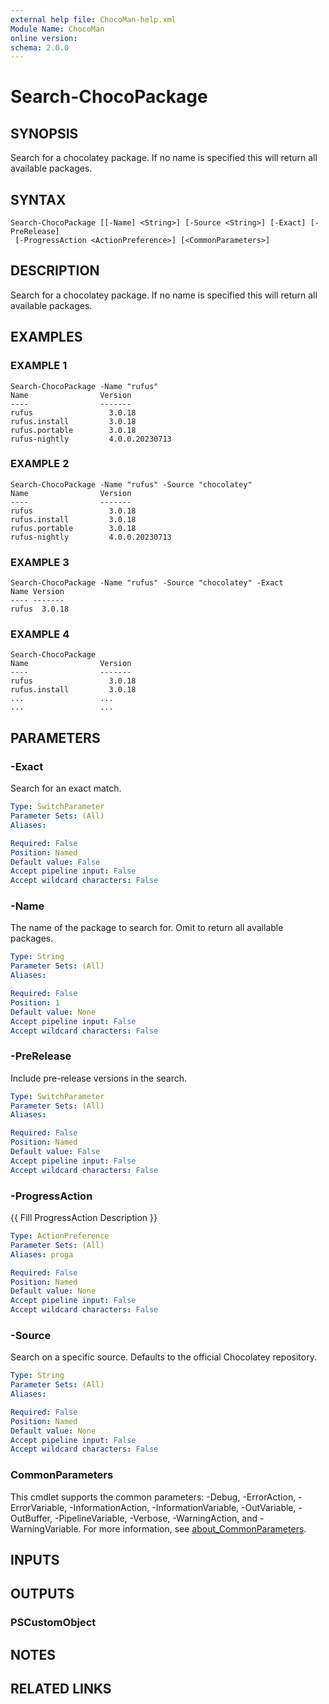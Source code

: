 ```yaml
---
external help file: ChocoMan-help.xml
Module Name: ChocoMan
online version:
schema: 2.0.0
---
```


# Search-ChocoPackage

## SYNOPSIS
Search for a chocolatey package.
If no name is specified this will return all available packages.

## SYNTAX

```
Search-ChocoPackage [[-Name] <String>] [-Source <String>] [-Exact] [-PreRelease]
 [-ProgressAction <ActionPreference>] [<CommonParameters>]
```

## DESCRIPTION
Search for a chocolatey package. 
If no name is specified this will return all available packages.

## EXAMPLES

### EXAMPLE 1
```
Search-ChocoPackage -Name "rufus"
Name                Version
----                -------
rufus                 3.0.18
rufus.install         3.0.18
rufus.portable        3.0.18
rufus-nightly         4.0.0.20230713
```

### EXAMPLE 2
```
Search-ChocoPackage -Name "rufus" -Source "chocolatey"
Name                Version
----                -------
rufus                 3.0.18
rufus.install         3.0.18
rufus.portable        3.0.18
rufus-nightly         4.0.0.20230713
```

### EXAMPLE 3
```
Search-ChocoPackage -Name "rufus" -Source "chocolatey" -Exact
Name Version
---- -------
rufus  3.0.18
```

### EXAMPLE 4
```
Search-ChocoPackage
Name                Version
----                -------
rufus                 3.0.18
rufus.install         3.0.18
...                 ...
...                 ...
```

## PARAMETERS

### -Exact
Search for an exact match.

```yaml
Type: SwitchParameter
Parameter Sets: (All)
Aliases:

Required: False
Position: Named
Default value: False
Accept pipeline input: False
Accept wildcard characters: False
```

### -Name
The name of the package to search for.
Omit to return all available packages.

```yaml
Type: String
Parameter Sets: (All)
Aliases:

Required: False
Position: 1
Default value: None
Accept pipeline input: False
Accept wildcard characters: False
```

### -PreRelease
Include pre-release versions in the search.

```yaml
Type: SwitchParameter
Parameter Sets: (All)
Aliases:

Required: False
Position: Named
Default value: False
Accept pipeline input: False
Accept wildcard characters: False
```

### -ProgressAction
{{ Fill ProgressAction Description }}

```yaml
Type: ActionPreference
Parameter Sets: (All)
Aliases: proga

Required: False
Position: Named
Default value: None
Accept pipeline input: False
Accept wildcard characters: False
```

### -Source
Search on a specific source.
Defaults to the official Chocolatey repository.

```yaml
Type: String
Parameter Sets: (All)
Aliases:

Required: False
Position: Named
Default value: None
Accept pipeline input: False
Accept wildcard characters: False
```

### CommonParameters
This cmdlet supports the common parameters: -Debug, -ErrorAction, -ErrorVariable, -InformationAction, -InformationVariable, -OutVariable, -OutBuffer, -PipelineVariable, -Verbose, -WarningAction, and -WarningVariable. For more information, see [about_CommonParameters](http://go.microsoft.com/fwlink/?LinkID=113216).

## INPUTS

## OUTPUTS

### PSCustomObject
## NOTES

## RELATED LINKS
